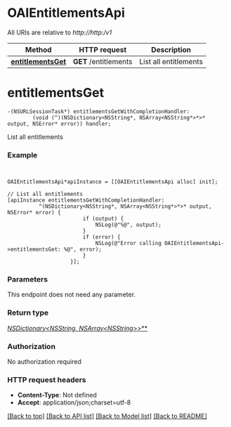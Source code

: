 # OAIEntitlementsApi

All URIs are relative to *http://http:/v1*

Method | HTTP request | Description
------------- | ------------- | -------------
[**entitlementsGet**](OAIEntitlementsApi.md#entitlementsget) | **GET** /entitlements | List all entitlements


# **entitlementsGet**
```objc
-(NSURLSessionTask*) entitlementsGetWithCompletionHandler: 
        (void (^)(NSDictionary<NSString*, NSArray<NSString*>*>* output, NSError* error)) handler;
```

List all entitlements

### Example 
```objc


OAIEntitlementsApi*apiInstance = [[OAIEntitlementsApi alloc] init];

// List all entitlements
[apiInstance entitlementsGetWithCompletionHandler: 
          ^(NSDictionary<NSString*, NSArray<NSString*>*>* output, NSError* error) {
                        if (output) {
                            NSLog(@"%@", output);
                        }
                        if (error) {
                            NSLog(@"Error calling OAIEntitlementsApi->entitlementsGet: %@", error);
                        }
                    }];
```

### Parameters
This endpoint does not need any parameter.

### Return type

[**NSDictionary<NSString*, NSArray<NSString*>*>***](NSArray.md)

### Authorization

No authorization required

### HTTP request headers

 - **Content-Type**: Not defined
 - **Accept**: application/json;charset=utf-8

[[Back to top]](#) [[Back to API list]](../README.md#documentation-for-api-endpoints) [[Back to Model list]](../README.md#documentation-for-models) [[Back to README]](../README.md)

